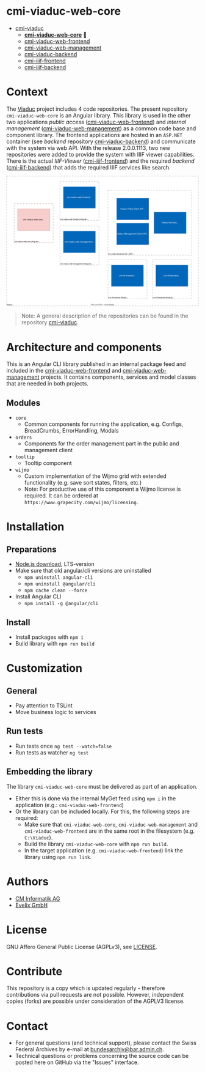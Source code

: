 # cmi-viaduc-web-core
- [cmi-viaduc](https://github.com/SwissFederalArchives/cmi-viaduc)
   - **[cmi-viaduc-web-core](https://github.com/SwissFederalArchives/cmi-viaduc-web-core)** :triangular_flag_on_post:
   - [cmi-viaduc-web-frontend](https://github.com/SwissFederalArchives/cmi-viaduc-web-frontend)
   - [cmi-viaduc-web-management](https://github.com/SwissFederalArchives/cmi-viaduc-web-management)
   - [cmi-viaduc-backend](https://github.com/SwissFederalArchives/cmi-viaduc-backend)
   - [cmi-iiif-frontend](https://github.com/SwissFederalArchives/cmi-iiif-frontend)
   - [cmi-iiif-backend](https://github.com/SwissFederalArchives/cmi-iiif-backend)


# Context

The [Viaduc](https://github.com/SwissFederalArchives/cmi-viaduc) project includes 4 code repositories. The present repository `cmi-viaduc-web-core` is an Angular library. This library is used in the other two applications _public access_ ([cmi-viaduc-web-frontend](https://github.com/SwissFederalArchives/cmi-viaduc-web-frontend)) and _internal management_ ([cmi-viaduc-web-management](https://github.com/SwissFederalArchives/cmi-viaduc-web-management)) as a common code base and component library. The frontend applications are hosted in an `ASP.NET` container (see _backend_ repository [cmi-viaduc-backend](https://github.com/SwissFederalArchives/cmi-viaduc-backend)) and communicate with the system via web API.
With the release 2.0.0.1113, two new repositories were added to provide the system with IIIF viewer capabilities. There is the actual _IIIF-Viewer_ ([cmi-iiif-frontend](https://github.com/SwissFederalArchives/cmi-iiif-frontend)) and the required _backend_ ([cmi-iiif-backend](https://github.com/SwissFederalArchives/cmi-iiif-backend)) that adds the required IIIF services like search.

![The Big-Picture](docs/imgs/context.svg)

> Note: A general description of the repositories can be found in the repository [cmi-viaduc](https://github.com/SwissFederalArchives/cmi-viaduc).

# Architecture and components

This is an Angular CLI library published in an internal package feed and included in the [cmi-viaduc-web-frontend](https://github.com/SwissFederalArchives/cmi-viaduc-web-frontend) and [cmi-viaduc-web-management](https://github.com/SwissFederalArchives/cmi-viaduc-web-management) projects.
It contains components, services and model classes that are needed in both projects.

## Modules

- `core`
  - Common components for running the application, e.g. Configs, BreadCrumbs, ErrorHandling, Modals
- `orders`
  - Components for the order management part in the public and management client
- `tooltip`
  - Tooltip component
- `wijmo`
  - Custom implementation of the Wijmo grid with extended functionality (e.g. save sort states, filters, etc.)
  - Note: For productive use of this component a Wijmo license is required. It can be ordered at `https://www.grapecity.com/wijmo/licensing`.

# Installation

## Preparations

- [Node.js download](https://nodejs.org/en/), LTS-version
- Make sure that old angular/cli versions are uninstalled
  - `npm uninstall angular-cli`
  - `npm uninstall @angular/cli`
  - `npm cache clean --force`
- Install Angular CLI
  - `npm install -g @angular/cli`

## Install

- Install packages with `npm i`
- Build library with `npm run build`

# Customization

## General

- Pay attention to TSLint
- Move business logic to services

## Run tests

- Run tests once `ng test --watch=false`
- Run tests as watcher `ng test`

## Embedding the library

The library `cmi-viaduc-web-core` must be delivered as part of an application.

- Either this is done via the internal MyGet feed using `npm i` in the application (e.g.: `cmi-viaduc-web-frontend`)
- Or the library can be included locally. For this, the following steps are required:
  - Make sure that `cmi-viaduc-web-core`, `cmi-viaduc-web-management` and `cmi-viaduc-web-frontend` are in the same root in the filesystem (e.g. `C:\Viaduc`).
  - Build the library `cmi-viaduc-web-core` with `npm run build`.
  - In the target application (e.g. `cmi-viaduc-web-frontend`) link the library using `npm run link`.

# Authors

- [CM Informatik AG](https://cmiag.ch)
- [Evelix GmbH](https://evelix.ch)

# License

GNU Affero General Public License (AGPLv3), see [LICENSE](LICENSE.TXT).

# Contribute

This repository is a copy which is updated regularly - therefore contributions via pull requests are not possible. However, independent copies (forks) are possible under consideration of the AGPLV3 license.

# Contact

- For general questions (and technical support), please contact the Swiss Federal Archives by e-mail at bundesarchiv@bar.admin.ch.
- Technical questions or problems concerning the source code can be posted here on GitHub via the "Issues" interface.
